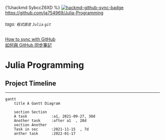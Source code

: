 {%hackmd SybccZ6XD %}
[![hackmd-github-sync-badge](https://hackmd.io/GCbDZ6_xRLe4WPFTW_WPQg/badge)](https://hackmd.io/GCbDZ6_xRLe4WPFTW_WPQg)  
https://github.com/ja754969/Julia-Programming  
###### tags: `程式語言` `Julia` `git`
[How to sync with GitHub](https://hackmd.io/c/tutorials/%2Fs%2Flink-with-github)  
[如何與 GitHub 同步筆記](https://hackmd.io/c/tutorials-tw/%2Fs%2Flink-with-github-tw)  
# Julia Programming

## Project Timeline
---
```mermaid
gantt
    title A Gantt Diagram

    section Section
    A task           :a1, 2021-09-27, 30d
    Another task     :after a1  , 20d
    section Another
    Task in sec      :2021-11-15  , 7d
    anther task      :2022-01-17
```
